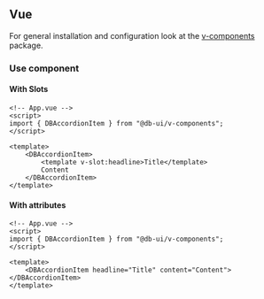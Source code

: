 ## Vue

For general installation and configuration look at the [v-components](https://www.npmjs.com/package/@db-ui/v-components) package.

### Use component

#### With Slots

```vue App.vue
<!-- App.vue -->
<script>
import { DBAccordionItem } from "@db-ui/v-components";
</script>

<template>
	<DBAccordionItem>
		<template v-slot:headline>Title</template>
		Content
	</DBAccordionItem>
</template>
```

#### With attributes

```vue App.vue
<!-- App.vue -->
<script>
import { DBAccordionItem } from "@db-ui/v-components";
</script>

<template>
	<DBAccordionItem headline="Title" content="Content"></DBAccordionItem>
</template>
```
